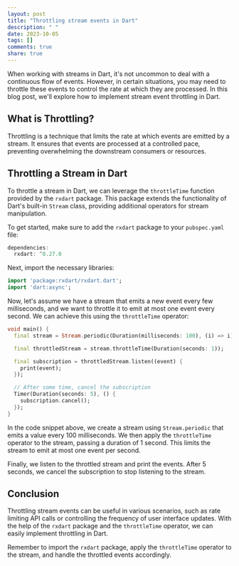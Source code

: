 ```yaml
---
layout: post
title: "Throttling stream events in Dart"
description: " "
date: 2023-10-05
tags: []
comments: true
share: true
---
```


When working with streams in Dart, it's not uncommon to deal with a continuous flow of events. However, in certain situations, you may need to throttle these events to control the rate at which they are processed. In this blog post, we'll explore how to implement stream event throttling in Dart.

## What is Throttling?

Throttling is a technique that limits the rate at which events are emitted by a stream. It ensures that events are processed at a controlled pace, preventing overwhelming the downstream consumers or resources.

## Throttling a Stream in Dart

To throttle a stream in Dart, we can leverage the `throttleTime` function provided by the `rxdart` package. This package extends the functionality of Dart's built-in `Stream` class, providing additional operators for stream manipulation.

To get started, make sure to add the `rxdart` package to your `pubspec.yaml` file:

```dart
dependencies:
  rxdart: ^0.27.0
```

Next, import the necessary libraries:

```dart
import 'package:rxdart/rxdart.dart';
import 'dart:async';
```

Now, let's assume we have a stream that emits a new event every few milliseconds, and we want to throttle it to emit at most one event every second. We can achieve this using the `throttleTime` operator:

```dart
void main() {
  final stream = Stream.periodic(Duration(milliseconds: 100), (i) => i);

  final throttledStream = stream.throttleTime(Duration(seconds: 1));

  final subscription = throttledStream.listen((event) {
    print(event);
  });

  // After some time, cancel the subscription
  Timer(Duration(seconds: 5), () {
    subscription.cancel();
  });
}
```

In the code snippet above, we create a stream using `Stream.periodic` that emits a value every 100 milliseconds. We then apply the `throttleTime` operator to the stream, passing a duration of 1 second. This limits the stream to emit at most one event per second.

Finally, we listen to the throttled stream and print the events. After 5 seconds, we cancel the subscription to stop listening to the stream.

## Conclusion

Throttling stream events can be useful in various scenarios, such as rate limiting API calls or controlling the frequency of user interface updates. With the help of the `rxdart` package and the `throttleTime` operator, we can easily implement throttling in Dart.

Remember to import the `rxdart` package, apply the `throttleTime` operator to the stream, and handle the throttled events accordingly.